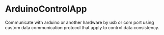 # ArduinoControlApp

Communicate with arduino or another hardware by usb or com port using custom data communication protocol that apply to control data consistency.
